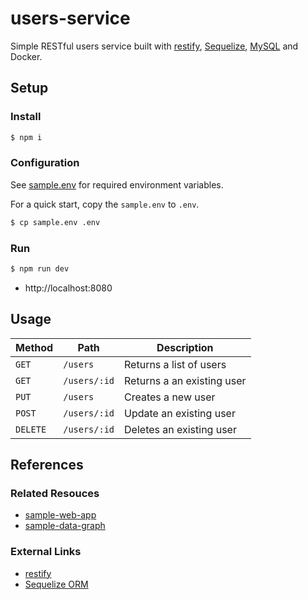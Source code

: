 # users-service

Simple RESTful users service built with [restify](http://restify.com/), [Sequelize](https://sequelize.org/), [MySQL](https://hub.docker.com/layers/mysql/library/mysql/5.7.29/images/sha256-74cb47745213f69833348f814f378a6e446b53e518e650fab44a71c523f1004b?context=explore) and Docker.

## Setup

### Install

```bash
$ npm i
```

### Configuration

See [sample.env](sample.env) for required environment variables.

For a quick start, copy the `sample.env` to `.env`.

```bash
$ cp sample.env .env
```

### Run

```bash
$ npm run dev
```

-   http://localhost:8080

## Usage

| Method   | Path         | Description                |
| -------- | ------------ | -------------------------- |
| `GET`    | `/users`     | Returns a list of users    |
| `GET`    | `/users/:id` | Returns a an existing user |
| `PUT`    | `/users`     | Creates a new user         |
| `POST`   | `/users/:id` | Update an existing user    |
| `DELETE` | `/users/:id` | Deletes an existing user   |

## References

### Related Resouces

-   [sample-web-app](https://github.com/gurunate/sample-web-app)
-   [sample-data-graph](https://github.com/gurunate/sample-data-graph)

### External Links

-   [restify](http://restify.com/)
-   [Sequelize ORM](https://sequelize.org/)
